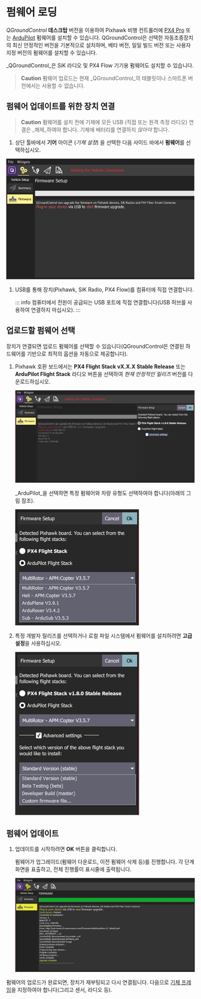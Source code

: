 # 펌웨어 로딩

_QGroundControl_ **데스크탑** 버전을 이용하여 Pixhawk 비행 컨트롤러에 [PX4 Pro](http://px4.io/) 또는 [ArduPilot](http://ardupilot.com) 펌웨어를 설치할 수 있습니다. QGroundControl은 선택한 자동조종장치의 최신 안정적인 버전을 기본적으로 설치하며, 베타 버전, 일일 빌드 버전 또는 사용자 지정 버전의 펌웨어를 설치할 수 있습니다.

_QGroundControl_은 SiK 라디오 및 PX4 Flow 기기용 펌웨어도 설치할 수 있습니다.

> **Caution** 펌웨어 업로드는 현재 _QGroundControl_의 태블릿이나 스마트폰 버전에서는 사용할 수 없습니다.

## 펌웨어 업데이트를 위한 장치 연결

> **Caution** 펌웨어를 설치 전에 기체에 모든 USB (직접 또는 원격 측정 라디오) 연결은 _해제_하여야 합니다. 기체에 배터리를 연결하지 _않아야_ 합니다.

1. 상단 툴바에서 **기어** 아이콘 (_기체 설정_) 을 선택한 다음 사이드 바에서 **펌웨어**를 선택하십시오.

![펌웨어 분리](../../../assets/setup/firmware/firmware_disconnected.jpg)

1. USB를 통해 장치(Pixhawk, SiK Radio, PX4 Flow)를 컴퓨터에 직접 연결합니다.

   ::: info
   컴퓨터에서 전원이 공급되는 USB 포트에 직접 연결합니다(USB 허브를 사용하여 연결하지 마십시오).
   :::

## 업로드할 펌웨어 선택

장치가 연결되면 업로드 펌웨어를 선택할 수 있습니다(QGroundControl은 연결된 하드웨어를 기반으로 최적의 옵션을 자동으로 제공합니다).

1. Pixhawk 호환 보드에서는 **PX4 Flight Stack vX.X.X Stable Release** 또는 **ArduPilot Flight Stack** 라디오 버튼을 선택하여 _현재 안정적인 릴리즈_ 버전를 다운로드하십시오.

   ![PX4 선택](../../../assets/setup/firmware/firmware_select_default_px4.jpg)

   _ArduPilot_을 선택하면 특정 펌웨어와 차량 유형도 선택하여야 합니다(아래의 그림 참조).

   ![ArduPilot 선택](../../../assets/setup/firmware/firmware_selection_ardupilot.jpg)

2. 특정 개발자 릴리즈를 선택하거나 로컬 파일 시스템에서 펌웨어를 설치하려면 **고급 설정**을 사용하십시오.

   ![ArduPilot - 고급 설정](../../../assets/setup/firmware/firmware_selection_advanced_settings.jpg)

## 펌웨어 업데이트

1. 업데이트를 시작하려면 **OK** 버튼을 클릭합니다.

   펌웨어가 업그레이드(펌웨어 다운로드, 이전 펌웨어 삭제 등)를 진행합니다.
   각 단계 화면을 표출하고, 전체 진행률이 표시줄에 출력됩니다.

   ![펌웨어 업그레이드 완료](../../../assets/setup/firmware/firmware_upgrade_complete.jpg)

펌웨어의 업로드가 완료되면, 장치가 재부팅되고 다시 연결됩니다.
다음으로 [기체 프레임](../setup_view/airframe.md)을 지정하여야 합니다(그리고 센서, 라디오 등).
